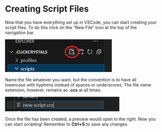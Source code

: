 # Creating Script Files
Now that you have everything set up in VSCode, you can start creating your script files. To do this click on the “New File” icon at the top of the navigation bar.

![New File](img/new.png)

Name the file whatever you want, but the convention is to have all lowercase with hyphens instead of spaces or underscores. The file name extension, however, remains as **.ccs** at all times.

![Name the file](img/name.png)

Once the file has been created, a preview would open to the right. Now you can start scripting! Remember to **Ctrl+S** to save any changes.